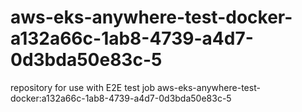 # aws-eks-anywhere-test-docker-a132a66c-1ab8-4739-a4d7-0d3bda50e83c-5
repository for use with E2E test job aws-eks-anywhere-test-docker:a132a66c-1ab8-4739-a4d7-0d3bda50e83c-5
